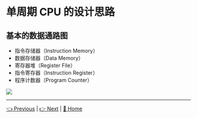 # 单周期 CPU 的设计思路

## 基本的数据通路图

- 指令存储器（Instruction Memory）
- 数据存储器（Data Memory）
- 寄存器堆（Register File）
- 指令寄存器（Instruction Register）
- 程序计数器（Program Counter）

![](https://i.loli.net/2019/08/29/i91Y5trz8KsOxDl.png)

---

[👈 Previous](./2-1_Basic.md) | [👉 Next](./2-2_Design) | [🚩 Home](../README.md)